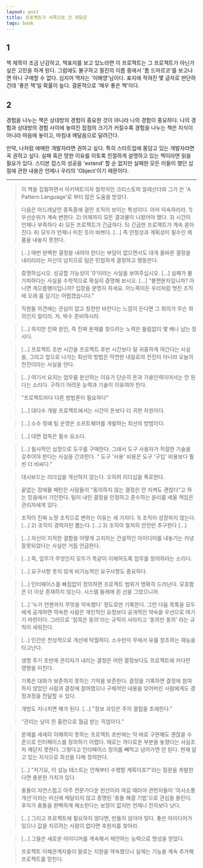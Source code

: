 ```yaml
---
layout: post
title: 프로젝트가 서쪽으로 간 까닭은
tags: book
---
```


## 1
책 제목이 조금 난감하고, 책표지를 보고 있노라면 이 프로젝트는 그 프로젝트가 아닌가 싶은 고민을 하게 된다. 그럼에도 불구하고 필진의 이름 중에서 '톰 드마르코'를 보고나면 아니 구매할 수 없다. 심지어 역자는 '이해영'님이다. 표지에 적혀진 몇 글자로 판단하건데 '좋은 책'일 확률이 높다. 결론적으로 '매우 좋은 책'이다.

## 2
경험을 나누는 책은 상대방의 경험이 중요한 것이 아니라 나의 경험이 중요하다. 나의 경험과 상대방의 경험 사이에 놓여진 접점의 크기가 커질수록 경험을 나누는 책은 지식이 아니라 마음에 놓이고, 마침내 깨달음으로 달려간다.

만약, 나처럼 애매한 개발자라면 권하고 싶다. 특히 스타트업에 몸담고 있는 개발자라면 꼭 권하고 싶다. 실패 혹은 망한 이유를 이토록 친절하게 설명하고 있는 책이라면 읽을 필요가 있다. 스티븐 잡스의 성공을 'extend' 할 순 없지만 실패한 모든 이들이 했던 삽질에 관한 내용은 언제나 우리의 'Object'이기 때문이다.


- - -

> 이 책을 집필하면서 아키텍트이자 철학자인 크리스토퍼 알레산더와 그가 쓴 'A Pattern Language'로 부터 많은 도움을 받았다.

> 다음은 아드레날린 중독증에 걸린 조직이 보이는 특성이다. 아마 익숙하리라. 1) 우선순위가 계속 변한다. 2) 어제까지 모든 결과물이 나왔어야 했다. 3) 시간이 언제나 부족하다 4) 모든 프로젝트가 긴급하다. 5) 긴급한 프로젝트가 계속 쏟아진다. 6) 모두가 언제나 미친 듯이 바쁘다.
> [...] 즉 안정성과 계획성이 필수인 제품을 내놓지 못한다.

> [...] 매번 완벽한 결정을 내려야 한다는 부담이 없으면서도 대개 올바른 결정을 내리리라는 자신이 넘치므로 팀은 민첩하게 결정하고 행동한다.

> 증명하십시오. 성공할 가능성이 '0'이라는 사실을 보여주십시오. [...] 실패가 불가피하다는 사실을 수학적으로 확실히 증명해 보시오. [...] "불편분자입니까? 아니면 게으름뱅이입니까? 입장을 분명히 하세요. 어느쪽이든 우리처럼 멋진 조직에 오래 몸 담기는 어렵겠습니다."

> 직원들 의견에는 관심이 없고 칭찬만 바란다는 느낌이 든다면 그 회의가 무슨 회의인지 알리라. 자, 박수 준비하시라.

> [...] 하지만 진짜 원인, 즉 진짜 문제를 찾으려는 노력은 틀림없이 몇 배나 남는 장사다.

> [...] 프로젝트 초반 시간을 프로젝트 후반 시간보다 덜 귀중하게 여긴다는 사실을, 그리고 앞으로 나가는 최선의 방법은 막연한 내일로의 전진이 아니라 오늘의 전진이라는 사실을 안다.

> [...] 여기서 요지는 업무를 분산하는 이유가 단순히 돈과 가용인력이어서는 안 된다는 소리다. 구하기 어려운 능력과 기술이 이유여야 한다.

> "프로젝트마다 다른 방법론이 필요하다"

> [...] 대다수 개발 프로젝트에서는 시간이 돈보다 더 귀한 자원이다.

> [...] 소수 정예 팀 운영은 소프트웨어를 개발하는 최선의 방법이다.

> [...] 대면 접촉은 필수 요소다.

> [...] 필사적인 심정으로 도구를 구매한다. 그래서 도구 사용자가 적절한 기술을 갖추어야 한다는 사실을 간과한다. " 도구 '사용' 비용은 도구 '구입' 비용보다 훨씬 더 비싸다."

> 대시보드는 리더십을 개선하지 않는다. 오히려 리더십을 폭로한다.

> 끝없는 장애물 패턴은 사람들이 "동의하지 않는 결정은 안 지켜도 괜찮다"고 하는 믿음에서 기인한다. 팀이 내린 결정을 인정하고 준수하는 윤리를 세울 책임은 관리자에게 있다.

> 조직이 진짜 노땅 조직으로 변하는 이유는 세 가지다. 1) 조직이 성장하지 않는다. [...] 2) 조직이 경력자만 뽑는다. [...] 3) 조직이 철저히 안전만 추구한다 [...]

> [...] 자신이 지적한 결함을 어떻게 고치자는 건설적인 아이디어를 내놓기는 커녕 잘못되었다는 사실만 거듭 언급한다.

> [...] 즉, 업무가 무엇인지 모두가 똑같이 이해하도록 업무를 정의하라는 소리다.

> [...] 요구사항 못지 않게 비기능적인 요구사항도 중요하다.

> [...] 인터페이스를 빠짐없이 정의하면 프로젝트 범위가 명확히 드러난다. 모호함은 더 이상 존재하지 않는다. 시스템 둘레에 흰 선을 그었으니까.

> [...] '누가 언젠까지 무엇을 약속했다' 정도로만 기록한다. 그런 다음 목록을 모두에게 공개하면 약속한 사람은 개인적인 요청보다 공개적인 약속을 우선으로 여기기 마련이다. 그러므로 '침묵은 동의'라는 규칙이 사라지고 '동의만 동의' 라는 규칙이 세워진다.

> [...] 인간은 천성적으로 개선에 탁월하다. 소수만이 무에서 유를 창조하는 재능을 타고난다.

> 생명 주기 초반에 관리자가 내리는 결정은 어떤 결정보다도 프로젝트에 커다란 영향을 미친다.

> 기록은 대화가 보존하지 못하는 기억을 보존한다. 결정을 기록하면 결정에 참여하지 않았던 사람과 결정에 참여했으나 구체적인 내용을 잊어버린 사람에게도 결정과정을 전달할 수 있다.

> 개방도 지나치면 해가 된다. [...] "정보 과잉은 주의 결핍을 초래한다."

>  "관리는 남이 친 홈런으로 월급 받는 직업이다."

> 문제를 세세히 이해하지 못하는 프로젝트 초반에는 막 바로 구현해도 괜찮을 수준으로 인터페이스를 정의하기 어렵다. 때로는 까다로운 부분을 놓쳤다는 사실조차 깨닫지 못한다. 그렇다고 인터페이스 정의를 빼먹고 넘어가면 안 된다. 현재 알고 있는 지식으로 최선을 다해 정의한다.

> [...] "저기요, 이 성능 테스트는 언제부터 수행할 계획이죠?"라는 질문을 촉발한다면 충분한 가치가 있다.

> 충돌이 자연스럽고 아주 전문가다운 현산이라 여길 때라야 관련자들이 '의사소통 개선'이라는 미신에 매달리지 않고 증명된 '충돌 해결 기법'으로 관심을 돌린다. 후자가 충돌을 완벽하게 해소한다는 보장이 없지만 언제나 전자보다 낫다.

> [...] 그리고 프로젝트에 필요하지 않다면, 만들지 않아야 맞다. 좋은 아이디어가 있으나 값을 치르려는 사람이 없다면 후원자를 찾아라.

> [...] 그들은 새로운 아이디어를 계속해서 제안하는 능력으로 명성을 얻었다. 

> 프로젝트 이해관계자들이 말로는 지원을 약속했으나 실제는 기능을 계속 추가해 프로젝트를 망친다.